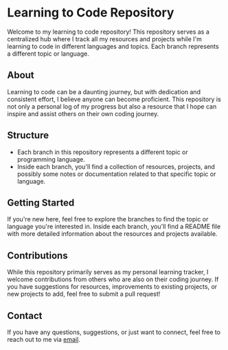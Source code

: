 # Learning to Code Repository

Welcome to my learning to code repository! This repository serves as a centralized hub where I track all my resources and projects while I'm learning to code in different languages and topics. Each branch represents a different topic or language.

## About

Learning to code can be a daunting journey, but with dedication and consistent effort, I believe anyone can become proficient. This repository is not only a personal log of my progress but also a resource that I hope can inspire and assist others on their own coding journey.

## Structure

- Each branch in this repository represents a different topic or programming language.
- Inside each branch, you'll find a collection of resources, projects, and possibly some notes or documentation related to that specific topic or language.

## Getting Started

If you're new here, feel free to explore the branches to find the topic or language you're interested in. Inside each branch, you'll find a README file with more detailed information about the resources and projects available.

## Contributions

While this repository primarily serves as my personal learning tracker, I welcome contributions from others who are also on their coding journey. If you have suggestions for resources, improvements to existing projects, or new projects to add, feel free to submit a pull request!

## Contact

If you have any questions, suggestions, or just want to connect, feel free to reach out to me via [email](mailto:dietzelbiz@outlook.com).